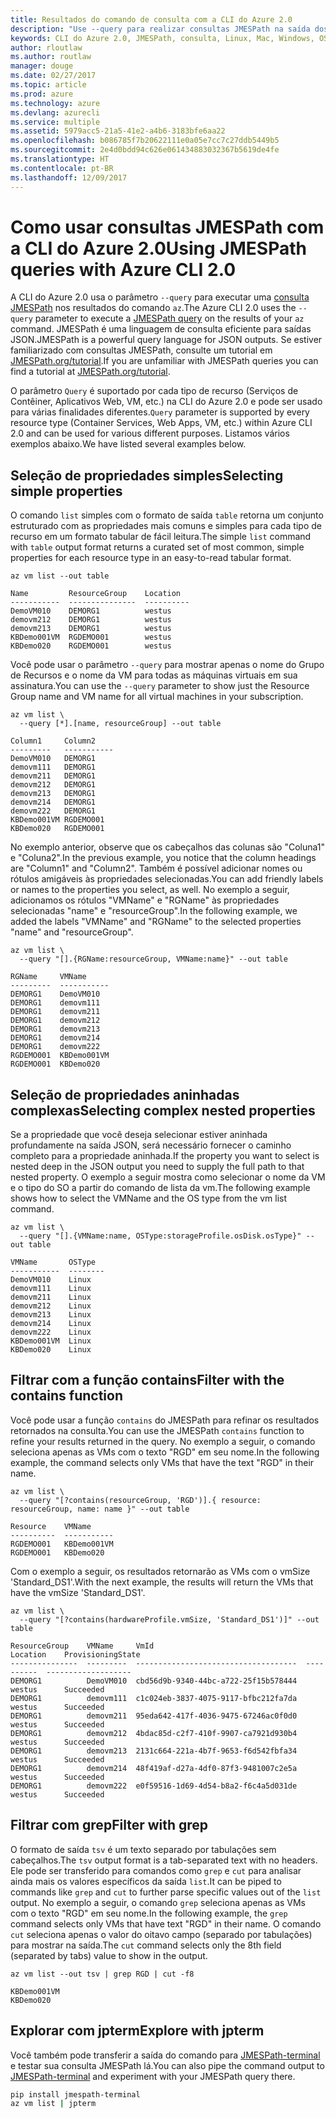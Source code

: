 ```yaml
---
title: Resultados do comando de consulta com a CLI do Azure 2.0
description: "Use --query para realizar consultas JMESPath na saída dos comandos da CLI do Azure 2.0."
keywords: CLI do Azure 2.0, JMESPath, consulta, Linux, Mac, Windows, OS X
author: rloutlaw
ms.author: routlaw
manager: douge
ms.date: 02/27/2017
ms.topic: article
ms.prod: azure
ms.technology: azure
ms.devlang: azurecli
ms.service: multiple
ms.assetid: 5979acc5-21a5-41e2-a4b6-3183bfe6aa22
ms.openlocfilehash: b086785f7b20622111e0a05e7cc7c27ddb5449b5
ms.sourcegitcommit: 2e4d0bdd94c626e061434883032367b5619de4fe
ms.translationtype: HT
ms.contentlocale: pt-BR
ms.lasthandoff: 12/09/2017
---
```

# <a name="using-jmespath-queries-with-azure-cli-20"></a><span data-ttu-id="9399e-104">Como usar consultas JMESPath com a CLI do Azure 2.0</span><span class="sxs-lookup"><span data-stu-id="9399e-104">Using JMESPath queries with Azure CLI 2.0</span></span>

<span data-ttu-id="9399e-105">A CLI do Azure 2.0 usa o parâmetro `--query` para executar uma [consulta JMESPath](http://jmespath.org) nos resultados do comando `az`.</span><span class="sxs-lookup"><span data-stu-id="9399e-105">The Azure CLI 2.0 uses the `--query` parameter to execute a [JMESPath query](http://jmespath.org) on the results of your `az` command.</span></span> <span data-ttu-id="9399e-106">JMESPath é uma linguagem de consulta eficiente para saídas JSON.</span><span class="sxs-lookup"><span data-stu-id="9399e-106">JMESPath is a powerful query language for JSON outputs.</span></span>  <span data-ttu-id="9399e-107">Se estiver familiarizado com consultas JMESPath, consulte um tutorial em [JMESPath.org/tutorial](http://JMESPath.org/tutorial.html).</span><span class="sxs-lookup"><span data-stu-id="9399e-107">If you are unfamiliar with JMESPath queries you can find a tutorial at [JMESPath.org/tutorial](http://JMESPath.org/tutorial.html).</span></span>

<span data-ttu-id="9399e-108">O parâmetro `Query` é suportado por cada tipo de recurso (Serviços de Contêiner, Aplicativos Web, VM, etc.) na CLI do Azure 2.0 e pode ser usado para várias finalidades diferentes.</span><span class="sxs-lookup"><span data-stu-id="9399e-108">`Query` parameter is supported by every resource type (Container Services, Web Apps, VM, etc.) within Azure CLI 2.0 and can be used for various different purposes.</span></span>  <span data-ttu-id="9399e-109">Listamos vários exemplos abaixo.</span><span class="sxs-lookup"><span data-stu-id="9399e-109">We have listed several examples below.</span></span>

## <a name="selecting-simple-properties"></a><span data-ttu-id="9399e-110">Seleção de propriedades simples</span><span class="sxs-lookup"><span data-stu-id="9399e-110">Selecting simple properties</span></span>

<span data-ttu-id="9399e-111">O comando `list` simples com o formato de saída `table` retorna um conjunto estruturado com as propriedades mais comuns e simples para cada tipo de recurso em um formato tabular de fácil leitura.</span><span class="sxs-lookup"><span data-stu-id="9399e-111">The simple `list` command with `table` output format returns a curated set of most common, simple properties for each resource type in an easy-to-read tabular format.</span></span>

```azurecli-interactive
az vm list --out table
```

```
Name         ResourceGroup    Location
-----------  ---------------  ----------
DemoVM010    DEMORG1          westus
demovm212    DEMORG1          westus
demovm213    DEMORG1          westus
KBDemo001VM  RGDEMO001        westus
KBDemo020    RGDEMO001        westus
```

<span data-ttu-id="9399e-112">Você pode usar o parâmetro `--query` para mostrar apenas o nome do Grupo de Recursos e o nome da VM para todas as máquinas virtuais em sua assinatura.</span><span class="sxs-lookup"><span data-stu-id="9399e-112">You can use the `--query` parameter to show just the Resource Group name and VM name for all virtual machines in your subscription.</span></span>

```azurecli-interactive
az vm list \
  --query [*].[name, resourceGroup] --out table
```

```
Column1     Column2
---------   -----------
DemoVM010   DEMORG1
demovm111   DEMORG1
demovm211   DEMORG1
demovm212   DEMORG1
demovm213   DEMORG1
demovm214   DEMORG1
demovm222   DEMORG1
KBDemo001VM RGDEMO001
KBDemo020   RGDEMO001
```

<span data-ttu-id="9399e-113">No exemplo anterior, observe que os cabeçalhos das colunas são "Coluna1" e "Coluna2".</span><span class="sxs-lookup"><span data-stu-id="9399e-113">In the previous example, you notice that the column headings are "Column1" and "Column2".</span></span>  <span data-ttu-id="9399e-114">Também é possível adicionar nomes ou rótulos amigáveis às propriedades selecionadas.</span><span class="sxs-lookup"><span data-stu-id="9399e-114">You can add friendly labels or names to the properties you select, as well.</span></span>  <span data-ttu-id="9399e-115">No exemplo a seguir, adicionamos os rótulos "VMName" e "RGName" às propriedades selecionadas "name" e "resourceGroup".</span><span class="sxs-lookup"><span data-stu-id="9399e-115">In the following example, we added the labels "VMName" and "RGName" to the selected properties "name" and "resourceGroup".</span></span>


```azurecli-interactive
az vm list \
  --query "[].{RGName:resourceGroup, VMName:name}" --out table
```

```
RGName     VMName
---------  -----------
DEMORG1    DemoVM010
DEMORG1    demovm111
DEMORG1    demovm211
DEMORG1    demovm212
DEMORG1    demovm213
DEMORG1    demovm214
DEMORG1    demovm222
RGDEMO001  KBDemo001VM
RGDEMO001  KBDemo020
```

## <a name="selecting-complex-nested-properties"></a><span data-ttu-id="9399e-116">Seleção de propriedades aninhadas complexas</span><span class="sxs-lookup"><span data-stu-id="9399e-116">Selecting complex nested properties</span></span>

<span data-ttu-id="9399e-117">Se a propriedade que você deseja selecionar estiver aninhada profundamente na saída JSON, será necessário fornecer o caminho completo para a propriedade aninhada.</span><span class="sxs-lookup"><span data-stu-id="9399e-117">If the property you want to select is nested deep in the JSON output you need to supply the full path to that nested property.</span></span> <span data-ttu-id="9399e-118">O exemplo a seguir mostra como selecionar o nome da VM e o tipo do SO a partir do comando de lista da vm.</span><span class="sxs-lookup"><span data-stu-id="9399e-118">The following example shows how to select the VMName and the OS type from the vm list command.</span></span>

```azurecli-interactive
az vm list \
  --query "[].{VMName:name, OSType:storageProfile.osDisk.osType}" --out table
```

```
VMName       OSType
-----------  --------
DemoVM010    Linux
demovm111    Linux
demovm211    Linux
demovm212    Linux
demovm213    Linux
demovm214    Linux
demovm222    Linux
KBDemo001VM  Linux
KBDemo020    Linux
```

## <a name="filter-with-the-contains-function"></a><span data-ttu-id="9399e-119">Filtrar com a função contains</span><span class="sxs-lookup"><span data-stu-id="9399e-119">Filter with the contains function</span></span>

<span data-ttu-id="9399e-120">Você pode usar a função `contains` do JMESPath para refinar os resultados retornados na consulta.</span><span class="sxs-lookup"><span data-stu-id="9399e-120">You can use the JMESPath `contains` function to refine your results returned in the query.</span></span>
<span data-ttu-id="9399e-121">No exemplo a seguir, o comando seleciona apenas as VMs com o texto "RGD" em seu nome.</span><span class="sxs-lookup"><span data-stu-id="9399e-121">In the following example, the command selects only VMs that have the text "RGD" in their name.</span></span>

```azurecli-interactive
az vm list \
  --query "[?contains(resourceGroup, 'RGD')].{ resource: resourceGroup, name: name }" --out table
```

```
Resource    VMName
----------  -----------
RGDEMO001   KBDemo001VM
RGDEMO001   KBDemo020
```

<span data-ttu-id="9399e-122">Com o exemplo a seguir, os resultados retornarão as VMs com o vmSize 'Standard_DS1'.</span><span class="sxs-lookup"><span data-stu-id="9399e-122">With the next example, the results will return the VMs that have the vmSize 'Standard_DS1'.</span></span>

```azurecli-interactive
az vm list \
  --query "[?contains(hardwareProfile.vmSize, 'Standard_DS1')]" --out table
```

```
ResourceGroup    VMName     VmId                                  Location    ProvisioningState
---------------  ---------  ------------------------------------  ----------  -------------------
DEMORG1          DemoVM010  cbd56d9b-9340-44bc-a722-25f15b578444  westus      Succeeded
DEMORG1          demovm111  c1c024eb-3837-4075-9117-bfbc212fa7da  westus      Succeeded
DEMORG1          demovm211  95eda642-417f-4036-9475-67246ac0f0d0  westus      Succeeded
DEMORG1          demovm212  4bdac85d-c2f7-410f-9907-ca7921d930b4  westus      Succeeded
DEMORG1          demovm213  2131c664-221a-4b7f-9653-f6d542fbfa34  westus      Succeeded
DEMORG1          demovm214  48f419af-d27a-4df0-87f3-9481007c2e5a  westus      Succeeded
DEMORG1          demovm222  e0f59516-1d69-4d54-b8a2-f6c4a5d031de  westus      Succeeded
```

## <a name="filter-with-grep"></a><span data-ttu-id="9399e-123">Filtrar com grep</span><span class="sxs-lookup"><span data-stu-id="9399e-123">Filter with grep</span></span>

<span data-ttu-id="9399e-124">O formato de saída `tsv` é um texto separado por tabulações sem cabeçalhos.</span><span class="sxs-lookup"><span data-stu-id="9399e-124">The `tsv` output format is a tab-separated text with no headers.</span></span> <span data-ttu-id="9399e-125">Ele pode ser transferido para comandos como `grep` e `cut` para analisar ainda mais os valores específicos da saída `list`.</span><span class="sxs-lookup"><span data-stu-id="9399e-125">It can be piped to commands like `grep` and `cut` to further parse specific values out of the `list` output.</span></span> <span data-ttu-id="9399e-126">No exemplo a seguir, o comando `grep` seleciona apenas as VMs com o texto "RGD" em seu nome.</span><span class="sxs-lookup"><span data-stu-id="9399e-126">In the following example, the `grep` command selects only VMs that have text "RGD" in their name.</span></span>  <span data-ttu-id="9399e-127">O comando `cut` seleciona apenas o valor do oitavo campo (separado por tabulações) para mostrar na saída.</span><span class="sxs-lookup"><span data-stu-id="9399e-127">The `cut` command selects only the 8th field (separated by tabs) value to show in the output.</span></span>

```azurecli-interactive
az vm list --out tsv | grep RGD | cut -f8
```

```
KBDemo001VM
KBDemo020
```

## <a name="explore-with-jpterm"></a><span data-ttu-id="9399e-128">Explorar com jpterm</span><span class="sxs-lookup"><span data-stu-id="9399e-128">Explore with jpterm</span></span>

<span data-ttu-id="9399e-129">Você também pode transferir a saída do comando para [JMESPath-terminal](https://github.com/jmespath/jmespath.terminal) e testar sua consulta JMESPath lá.</span><span class="sxs-lookup"><span data-stu-id="9399e-129">You can also pipe the command output to [JMESPath-terminal](https://github.com/jmespath/jmespath.terminal) and experiment with your JMESPath query there.</span></span>

```bash
pip install jmespath-terminal
az vm list | jpterm
```

